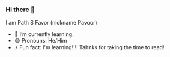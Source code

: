 ### Hi there 👋

I am Path S Favor (nickname Pavoor)

- 🌱 I’m currently learning.
- 😄 Pronouns: He/Him
- ⚡ Fun fact: I'm learning!!!! Tahnks for taking the time to read!
